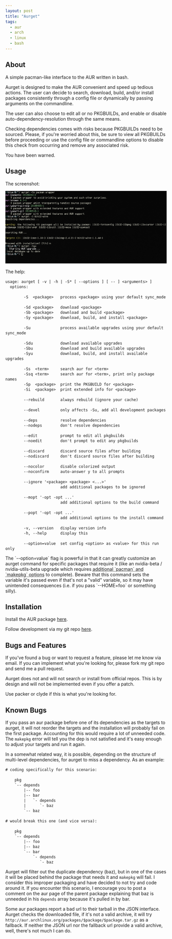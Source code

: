 ```yaml
---
layout: post
title: "Aurget"
tags:
  - aur
  - arch
  - linux
  - bash
---
```


## About

A simple pacman-like interface to the AUR written in bash.

Aurget is designed to make the AUR convenient and speed up tedious
actions. The user can decide to search, download, build, and/or
install packages consistently through a config file or dynamically by 
passing arguments on the commandline.

The user can also choose to edit all or no PKGBUILDs, and enable or
disable auto-dependency-resolution through the same means.

Checking dependencies comes with risks because PKGBUILDs need to be
sourced. Please, if you're worried about this, be sure to view all
PKGBUILDs before proceeding or use the config file or commandline
options to disable this check from occurring and remove any
associated risk.

You have been warned.

## Usage

The screenshot:

![Aurget Screenshot](/img/aurget.png)

The help:

    usage: aurget [ -v | -h | -S* [ --options ] [ -- ] <arguments> ]
      options:

            -S  <package>   process <package> using your default sync_mode

            -Sd <package>   download <package>
            -Sb <package>   download and build <package>
            -Sy <package>   download, build, and install <package>

            -Su             process available upgrades using your default sync_mode

            -Sdu            download available upgrades
            -Sbu            download and build available upgrades
            -Syu            download, build, and install available upgrades

            -Ss  <term>     search aur for <term>
            -Ssq <term>     search aur for <term>, print only package names
            -Sp  <package>  print the PKGBUILD for <package>
            -Si  <package>  print extended info for <package>

            --rebuild       always rebuild (ignore your cache)

            --devel         only affects -Su, add all development packages

            --deps          resolve dependencies
            --nodeps        don't resolve dependencies

            --edit          prompt to edit all pkgbuilds
            --noedit        don't prompt to edit any pkgbuilds

            --discard       discard source files after building
            --nodiscard     don't discard source files after building

            --nocolor       disable colorized output
            --noconfirm     auto-answer y to all prompts

            --ignore '<package> <package> <...>'
                            add additional packages to be ignored

            --mopt '-opt -opt ...'
                            add additional options to the build command

            --popt '-opt -opt ...'
                            add additional options to the install command

            -v, --version   display version info
            -h, --help      display this

            --option=value  set config <option> as <value> for this run only

<div class="well">
The `--option=value` flag is powerful in that it can greatly customize 
an aurget command for specific packages that require it (like an 
nvidia-beta / nvidia-utils-beta upgrade which requires <abbr 
title="aurget -Sy --nodeps --popt '-d -f'  &quot;--makepkg_command='makepkg -f 
-d --noconfirm'&quot; nvidia-beta nvidia-utils-beta">additional 
`pacman` and `makepkg` options</abbr> to complete). Beware that this command 
sets the variable it's passed even if that's not a "valid" variable, so 
it may have unintended consequences (i.e. if you pass `--HOME=foo` or 
something silly).
</div>

## Installation

Install the AUR package [here][aur].

Follow development via my git repo [here][git].

## Bugs and Features

If you've found a bug or want to request a feature, please let me know 
via email. If you can implement what you're looking for, please fork my 
git repo and send me a pull request.

Aurget does not and will not search or install from official repos. This 
is by design and will not be implemented even if you offer a patch.

Use packer or clyde if this is what you're looking for.

## Known Bugs

If you pass an aur package before one of its dependencies as the targets 
to aurget, it will not reorder the targets and the installation will 
probably fail on the first package. Accounting for this would require a 
lot of unneeded code. The `makepkg` error will tell you the dep is not 
satisfied and it's easy enough to adjust your targets and run it again.

In a somewhat related way, it is possible, depending on the structure of 
multi-level dependencies, for aurget to miss a dependency. As an 
example:

    # coding specifically for this scenario:

        pkg
        `-- depends
            |-- foo
            |-- bar
            |   `- depends
            |      `- baz
            `-- baz

    # would break this one (and vice versa):

        pkg
        `-- depends
            |-- foo
            |-- baz
            `-- bar
                `- depends
                   `- baz

Aurget will filter out the duplicate dependency (baz), but in one of the 
cases it will be placed behind the package that needs it and `makepkg` 
will fail. I consider this improper packaging and have decided to not 
try and code around it. If you encounter this scenario, I encourage you 
to post a comment on the aur page of the parent package explaining that 
baz is unneeded in his `depends` array because it's pulled in by bar.

Some aur packages report a bad url to their tarball in the JSON 
interface. Aurget checks the downloaded file, if it's not a valid 
archive, it will try 
`http://aur.archlinux.org/packages/$package/$package.tar.gz` as a 
fallback. If neither the JSON url nor the fallback url provide a valid 
archive, well, there's not much I can do.

[aur]: http://aur.archlinux.org/packages.php?ID=31933 "aurget on the AUR"
[git]: https://github.com/pbrisbin/aurget             "aurget on github"
